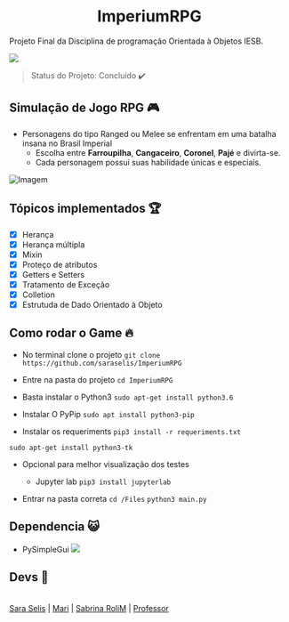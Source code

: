 <h1 align="center"> ImperiumRPG </h1>

<p align="justify"> Projeto Final da Disciplina de programação Orientada à Objetos IESB. </p> <img src="https://img.shields.io/static/v1?label=Python&message=POO&color=brightgreengreen&style=for-the-badge&logo=Python"/>

> Status do Projeto: Concluído :heavy_check_mark:

## Simulação de Jogo RPG :video_game:
- Personagens do tipo Ranged ou Melee se enfrentam em uma batalha insana no Brasil Imperial
  - Escolha entre <b>Farroupilha</b>, <b>Cangaceiro</b>, <b>Coronel</b>, <b>Pajé</b> e divirta-se.
  - Cada personagem possui suas habilidade únicas e especiais.
  
![Imagem](https://github.com/saraselis/ImperiumRPG/blob/master/painel.png)
  
## Tópicos implementados :trophy:
- [X] Herança
- [X] Herança múltipla
- [X] Mixin
- [X] Proteço de atributos
- [X] Getters e Setters
- [X] Tratamento de Exceção
- [X] Colletion
- [X] Estrutuda de Dado Orientado à Objeto

## Como rodar o Game :fire: 
* No terminal clone o projeto
`git clone https://github.com/saraselis/ImperiumRPG`

* Entre na pasta do projeto
`cd ImperiumRPG`

* Basta instalar o Python3 
`sudo apt-get install python3.6`

* Instalar O PyPip
`sudo apt install python3-pip`

* Instalar os requeriments
`pip3 install -r requeriments.txt`

`sudo apt-get install python3-tk`

* Opcional para melhor visualização dos testes 
  - Jupyter lab
`pip3 install jupyterlab`

* Entrar na pasta correta 
`cd /Files`
`python3 main.py`

## Dependencia :smiley_cat:
* PySimpleGui <img src="https://img.shields.io/badge/PySimpleGui-Interface-red"/>


## Devs :dancers:
[ <br>Sara Selis](https://github.com/saraselis) | [ Mari](https://github.com/marianafcruz17) | [Sabrina RoliM](https://github.com/SabrinaM98) | [Professor](https://github.com/ratopythonista)

